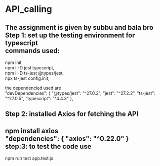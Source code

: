 # API_calling <br/>
The assignment is given by subbu and bala bro <br/>
Step 1: set up the testing environment for typescript<br/>
commands used:<br/>
 ------------
   npm init,<br/>
   npm i -D jest typescript,<br/>
   npm i -D ts-jest @types/jest,<br/>
   npx ts-jest config:init,<br/>

  the dependencied used are<br/>
   "devDependencies": {
    "@types/jest": "^27.0.2",
    "jest": "^27.2.2",
    "ts-jest": "^27.0.5",
    "typescript": "^4.4.3"
  },<br/>

Step 2: installed Axios for fetching the API<br/>
  ---------------
   npm install axios<br/>
  "dependencies": {
    "axios": "^0.22.0"
  }<br/>
step:3: to test the code use  <br/>
------------------
   npm run test app.test.js
